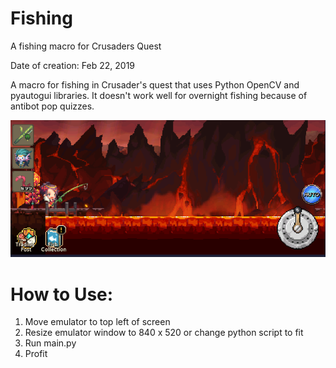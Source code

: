 # Fishing
A fishing macro for Crusaders Quest 

Date of creation: Feb 22, 2019 

A macro for fishing in Crusader's quest that uses Python OpenCV and pyautogui libraries. It doesn't work well for overnight fishing because of antibot pop quizzes. 

![Alt text](images/example.PNG?raw=true "Pic")

# How to Use: 
1) Move emulator to top left of screen 
2) Resize emulator window to 840 x 520 or change python script to fit
3) Run main.py
4) Profit
